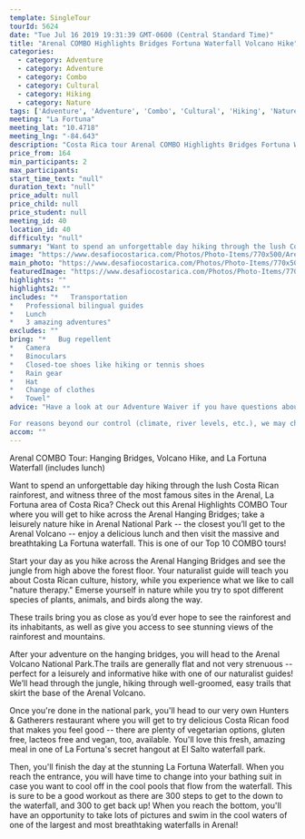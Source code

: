 ```yaml
---
template: SingleTour
tourId: 5624
date: "Tue Jul 16 2019 19:31:39 GMT-0600 (Central Standard Time)"
title: "Arenal COMBO Highlights Bridges Fortuna Waterfall Volcano Hike"
categories: 
  - category: Adventure
  - category: Adventure
  - category: Combo
  - category: Cultural
  - category: Hiking
  - category: Nature
tags: ['Adventure', 'Adventure', 'Combo', 'Cultural', 'Hiking', 'Nature']
meeting: "La Fortuna"
meeting_lat: "10.4718"
meeting_lng: "-84.643"
description: "Costa Rica tour Arenal COMBO Highlights Bridges Fortuna Waterfall Volcano Hike, id 5624"
price_from: 164
min_participants: 2
max_participants: 
start_time_text: "null"
duration_text: "null"
price_adult: null
price_child: null
price_student: null
meeting_id: 40
location_id: 40
difficulty: "null"
summary: "Want to spend an unforgettable day hiking through the lush Costa Rican rainforest, and witness three of the most famous sites in the Arenal, La Fortuna area of Costa Rica? Check out this Arenal Highlights COMBO - one of our Top 10 COMBO tours!"
image: "https://www.desafiocostarica.com/Photos/Photo-Items/770x500/Arenal-COMBO:-Hanging-Bridges--La-Fortuna-Watefall-&-Volcano-Hike-1461796221.jpg"
main_photo: "https://www.desafiocostarica.com/Photos/Photo-Items/770x500/Arenal-COMBO:-Hanging-Bridges--La-Fortuna-Watefall-&-Volcano-Hike-1461796221.jpg"
featuredImage: "https://www.desafiocostarica.com/Photos/Photo-Items/770x500/Arenal-COMBO:-Hanging-Bridges--La-Fortuna-Watefall-&-Volcano-Hike-1461796221.jpg"
highlights: ""
highlights2: ""
includes: "*   Transportation
*   Professional bilingual guides
*   Lunch
*   3 amazing adventures"
excludes: ""
bring: "*   Bug repellent
*   Camera
*   Binoculars
*   Closed-toe shoes like hiking or tennis shoes
*   Rain gear
*   Hat
*   Change of clothes
*   Towel"
advice: "Have a look at our Adventure Waiver if you have questions about our Costa Rica adventure tour policies.If you are looking for options for the best hiking and best hikes near San Jose, Tamarindo or Liberia, Costa Rica, be sure to check out our Hiking category.We are a company that prides itself in sound ecological and sustainable tourism practices. We adhere to Costa Rica National Park guidelines to stay on authorized paths and do not permit the extraction of plants or the feeding of wild animals.

For reasons beyond our control (climate, river levels, etc.), we may change to a more-suitable tour with an equal or similar adventure-appeal or offer other tour options so you don\`t miss out on a fun day in Costa Rica. We reserve the right to cancel a trip due to unfavorable conditions & will only run a tour according to our policies. Full refund is given if (on rare occasion) no tour is run. This adventure involves some inherent risk and physical exertion, so you must be in good physical conditions! There may be times when the waterfall has a large flow of water and swimming in the pools at the base fo the waterfall, is not recommended, but the visit to the waterfall is still highly recommended.NOTE: We have an extra transport charge for hotels outside of our normal pick-up zone."
accom: ""
---
```

Arenal COMBO Tour: Hanging Bridges, Volcano Hike, and La Fortuna Waterfall (includes lunch)

Want to spend an unforgettable day hiking through the lush Costa Rican rainforest, and witness three of the most famous sites in the Arenal, La Fortuna area of Costa Rica? Check out this Arenal Highlights COMBO Tour where you will get to hike across the Arenal Hanging Bridges; take a leisurely nature hike in Arenal National Park -- the closest you’ll get to the Arenal Volcano -- enjoy a delicious lunch and then visit the massive and breathtaking La Fortuna waterfall. This is one of our Top 10 COMBO tours!

Start your day as you hike across the Arenal Hanging Bridges and see the jungle from high above the forest floor. Your naturalist guide will teach you about Costa Rican culture, history, while you experience what we like to call "nature therapy." Emerse yourself in nature while you try to spot different species of plants, animals, and birds along the way.

These trails bring you as close as you’d ever hope to see the rainforest and its inhabitants, as well as give you access to see stunning views of the rainforest and mountains.

After your adventure on the hanging bridges, you will head to the Arenal Volcano National Park.The trails are generally flat and not very strenuous -- perfect for a leisurely and informative hike with one of our naturalist guides! We’ll head through the jungle, hiking through well-groomed, easy trails that skirt the base of the Arenal Volcano.

Once you're done in the national park, you'll head to our very own Hunters & Gatherers restaurant where you will get to try delicious Costa Rican food that makes you feel good -- there are plenty of vegetarian options, gluten free, lacteos free and vegan, too, available. You'll love this fresh, amazing meal in one of La Fortuna's secret hangout at El Salto waterfall park.

Then, you'll finish the day at the stunning La Fortuna Waterfall. When you reach the entrance, you will have time to change into your bathing suit in case you want to cool off in the cool pools that flow from the waterfall. This is sure to be a good workout as there are 300 steps to get to the down to the waterfall, and 300 to get back up! When you reach the bottom, you'll have an opportunity to take lots of pictures and swim in the cool waters of one of the largest and most breathtaking waterfalls in Arenal!